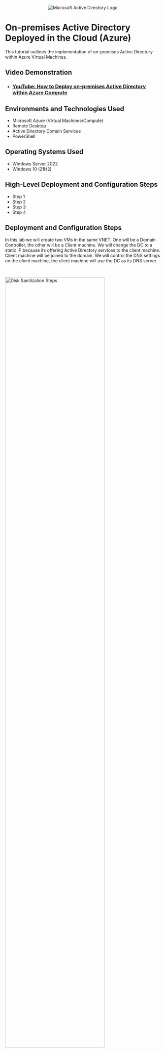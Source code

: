 <p align="center">
<img src="https://i.imgur.com/pU5A58S.png" alt="Microsoft Active Directory Logo"/>
</p>

<h1>On-premises Active Directory Deployed in the Cloud (Azure)</h1>
This tutorial outlines the implementation of on-premises Active Directory within Azure Virtual Machines.<br />


<h2>Video Demonstration</h2>

- ### [YouTube: How to Deploy on-premises Active Directory within Azure Compute](https://www.youtube.com)

<h2>Environments and Technologies Used</h2>

- Microsoft Azure (Virtual Machines/Compute)
- Remote Desktop
- Active Directory Domain Services
- PowerShell

<h2>Operating Systems Used </h2>

- Windows Server 2022
- Windows 10 (21H2)

<h2>High-Level Deployment and Configuration Steps</h2>

- Step 1
- Step 2
- Step 3
- Step 4

<h2>Deployment and Configuration Steps</h2>

<p>
</p>
<p>
In this lab we will create two VMs in the same VNET. One will be a Domain Controller, the other will be a Client machine. We will change the DC to a static IP because its offering Active Directory services to the client machine. Client machine will be joined to the domain. We will control the DNS settings on the client machine, the client machine will use the DC as its DNS server. 
</p>
<br />

<p>
<img src="https://i.imgur.com/d22FHIm.png" height="80%" width="80%" alt="Disk Sanitization Steps"/>
</p>
<p>
DC-1 has to have a static Private IP Address. Client one will connect to DC-1 to ensure connectivity we will try to ping DC-1 from Client-1. At first the ping will not work correctly. We have to enable ICMPv4 on the firewall on DC-1. Now we can ping DC-1 successfully from Client-1
</p>
<br />

<p>
<img src="https://i.imgur.com/HvZBWzc.png" height="60%" width="60%" alt="Disk Sanitization Steps"/>
</p>
<img src="https://i.imgur.com/1lrrGPw.png" height="60%" width="60%" alt="Disk Sanitization Steps"/>
<p>
Now we will log back into DC-1 to install AD Users & Computers. Promote the VM to DC, setup a new forest as "mydomain.com" afterwards restart then log back into DC-1 as user: "mydomain.com\labuser". If you performed the steps properly you should be able to run AD Users & Computers as shown below.
</p>
<img src="https://i.imgur.com/cGjvRke.png" height="80%" width="80%" alt="Disk Sanitization Steps"/>
<br />
</p>
Excellent! We can start creating Organizational Units (OU). Let's first create an OU named _EMPLOYEES. Create another OU named _ADMINS. In order to do that right click on the domain area. Select new->Organizational Unit and fill out the field. Then click inside of your OU and right click, select new and select user and fill out the information for your new user. The user should be named Jane Doe, she is going to be an Admin so her username will be Jane_admin. Lastly add Jane to the domain admins security group. 
</p>
<img src="https://i.imgur.com/hL7g5Y5.png" height="80%" width="80%" alt="Disk Sanitization Steps"/>
<br />
</p>
<img src="https://i.imgur.com/kcgvzdE.png" height="50%" width="50%" alt="Disk Sanitization Steps"/>
From now on you can use Jane_admin as the administrator account. Now we will join Client-1 to the domain (mydomain.com) from the azure portal we will change client-1's DNS settings to the DC's Private IP address. After you do that restart Client-1. 
</p>
<img src="https://i.imgur.com/cGjvRke.png" height="80%" width="80%" alt="Disk Sanitization Steps"/>
<br />
